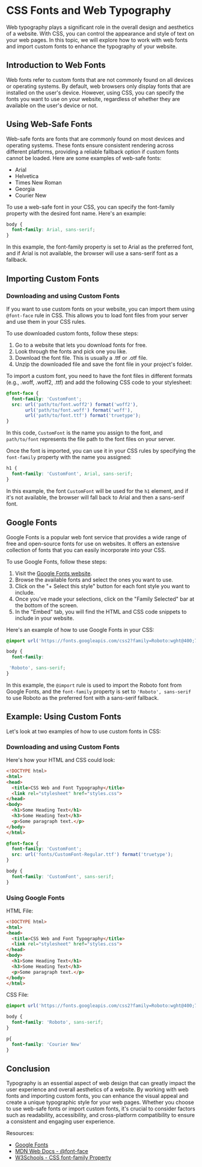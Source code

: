 # CSS Fonts and Web Typography

Web typography plays a significant role in the overall design and aesthetics of a website. With CSS, you can control the appearance and style of text on your web pages. In this topic, we will explore how to work with web fonts and import custom fonts to enhance the typography of your website.

## Introduction to Web Fonts

Web fonts refer to custom fonts that are not commonly found on all devices or operating systems. By default, web browsers only display fonts that are installed on the user's device. However, using CSS, you can specify the fonts you want to use on your website, regardless of whether they are available on the user's device or not.

## Using Web-Safe Fonts

Web-safe fonts are fonts that are commonly found on most devices and operating systems. These fonts ensure consistent rendering across different platforms, providing a reliable fallback option if custom fonts cannot be loaded. Here are some examples of web-safe fonts:

- Arial
- Helvetica
- Times New Roman
- Georgia
- Courier New

To use a web-safe font in your CSS, you can specify the font-family property with the desired font name. Here's an example:

```css
body {
  font-family: Arial, sans-serif;
}
```

In this example, the font-family property is set to Arial as the preferred font, and if Arial is not available, the browser will use a sans-serif font as a fallback.

## Importing Custom Fonts

### Downloading and using Custom Fonts

If you want to use custom fonts on your website, you can import them using `@font-face` rule in CSS. This allows you to load font files from your server and use them in your CSS rules.

To use downloaded custom fonts, follow these steps:

1. Go to a website that lets you download fonts for free.
2. Look through the fonts and pick one you like.
3. Download the font file. This is usually a .ttf or .otf file.
4. Unzip the downloaded file and save the font file in your project's folder.

To import a custom font, you need to have the font files in different formats (e.g., .woff, .woff2, .ttf) and add the following CSS code to your stylesheet:

```css
@font-face {
  font-family: 'CustomFont';
  src: url('path/to/font.woff2') format('woff2'),
       url('path/to/font.woff') format('woff'),
       url('path/to/font.ttf') format('truetype');
}
```

In this code, `CustomFont` is the name you assign to the font, and `path/to/font` represents the file path to the font files on your server.

Once the font is imported, you can use it in your CSS rules by specifying the `font-family` property with the name you assigned:

```css
h1 {
  font-family: 'CustomFont', Arial, sans-serif;
}
```

In this example, the font `CustomFont` will be used for the `h1` element, and if it's not available, the browser will fall back to Arial and then a sans-serif font.

## Google Fonts

Google Fonts is a popular web font service that provides a wide range of free and open-source fonts for use on websites. It offers an extensive collection of fonts that you can easily incorporate into your CSS.

To use Google Fonts, follow these steps:

1. Visit the [Google Fonts website](https://fonts.google.com/).
2. Browse the available fonts and select the ones you want to use.
3. Click on the "+ Select this style" button for each font style you want to include.
4. Once you've made your selections, click on the "Family Selected" bar at the bottom of the screen.
5. In the "Embed" tab, you will find the HTML and CSS code snippets to include in your website.

Here's an example of how to use Google Fonts in your CSS:

```css
@import url('https://fonts.googleapis.com/css2?family=Roboto:wght@400;700&display=swap');

body {
  font-family:

 'Roboto', sans-serif;
}
```

In this example, the `@import` rule is used to import the Roboto font from Google Fonts, and the `font-family` property is set to `'Roboto', sans-serif` to use Roboto as the preferred font with a sans-serif fallback.

## Example: Using Custom Fonts

Let's look at two examples of how to use custom fonts in CSS:

### Downloading and using Custom Fonts

Here's how your HTML and CSS could look:

```html
<!DOCTYPE html>
<html>
<head>
  <title>CSS Web and Font Typography</title>
  <link rel="stylesheet" href="styles.css">
</head>
<body>
  <h1>Some Heading Text</h1>
  <h3>Some Heading Text</h3>
  <p>Some paragraph text.</p>
</body>
</html>
```

```css
@font-face {
  font-family: 'CustomFont';
  src: url('fonts/CustomFont-Regular.ttf') format('truetype');
}

body {
  font-family: 'CustomFont', sans-serif;
}
```

### Using Google Fonts

HTML File:
```html
<!DOCTYPE html>
<html>
<head>
  <title>CSS Web and Font Typography</title>
  <link rel="stylesheet" href="styles.css">
</head>
<body>
  <h1>Some Heading Text</h1>
  <h3>Some Heading Text</h3>
  <p>Some paragraph text.</p>
</body>
</html>
```

CSS File:
```css
@import url('https://fonts.googleapis.com/css2?family=Roboto:wght@400;700&display=swap');

body {
  font-family: 'Roboto', sans-serif;
}

p{
  font-family: 'Courier New'
}
```

## Conclusion

Typography is an essential aspect of web design that can greatly impact the user experience and overall aesthetics of a website. By working with web fonts and importing custom fonts, you can enhance the visual appeal and create a unique typographic style for your web pages. Whether you choose to use web-safe fonts or import custom fonts, it's crucial to consider factors such as readability, accessibility, and cross-platform compatibility to ensure a consistent and engaging user experience.

Resources:
- [Google Fonts](https://fonts.google.com/)
- [MDN Web Docs - @font-face](https://developer.mozilla.org/en-US/docs/Web/CSS/@font-face)
- [W3Schools - CSS font-family Property](https://www.w3schools.com/cssref/pr_font_font-family.asp)
